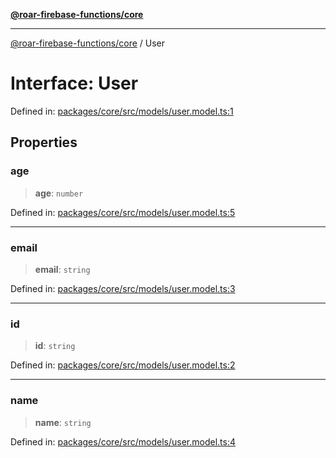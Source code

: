 [**@roar-firebase-functions/core**](../README.md)

***

[@roar-firebase-functions/core](../README.md) / User

# Interface: User

Defined in: [packages/core/src/models/user.model.ts:1](https://github.com/yeatmanlab/roar-firebase-functions/blob/24ea7b8e0f05ba2fca7d62901c43f15726f15a89/packages/core/src/models/user.model.ts#L1)

## Properties

### age

> **age**: `number`

Defined in: [packages/core/src/models/user.model.ts:5](https://github.com/yeatmanlab/roar-firebase-functions/blob/24ea7b8e0f05ba2fca7d62901c43f15726f15a89/packages/core/src/models/user.model.ts#L5)

***

### email

> **email**: `string`

Defined in: [packages/core/src/models/user.model.ts:3](https://github.com/yeatmanlab/roar-firebase-functions/blob/24ea7b8e0f05ba2fca7d62901c43f15726f15a89/packages/core/src/models/user.model.ts#L3)

***

### id

> **id**: `string`

Defined in: [packages/core/src/models/user.model.ts:2](https://github.com/yeatmanlab/roar-firebase-functions/blob/24ea7b8e0f05ba2fca7d62901c43f15726f15a89/packages/core/src/models/user.model.ts#L2)

***

### name

> **name**: `string`

Defined in: [packages/core/src/models/user.model.ts:4](https://github.com/yeatmanlab/roar-firebase-functions/blob/24ea7b8e0f05ba2fca7d62901c43f15726f15a89/packages/core/src/models/user.model.ts#L4)
